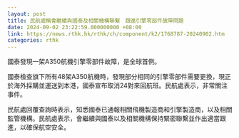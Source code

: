 ```yaml
---
layout: post
title: 民航處稱會繼續與國泰及相關機構聯繫　跟進引擎零部件故障問題
date: 2024-09-02 23:22:59.000000000 +08:00
link: https://news.rthk.hk/rthk/ch/component/k2/1768787-20240902.htm
categories: rthk
---
```


國泰發現一架A350航機引擎零部件故障，是全球首例。

國泰檢查旗下所有48架A350航機時，發現部分相同的引擎零部件需要更換，現正於海外採購並運送到本港，國泰宣布取消24對來回航班。民航處表示，非常關注事件。

民航處回覆查詢時表示，知悉國泰已通報相關飛機製造商和引擎製造商，以及相關監管機構。民航處表示，會繼續與國泰以及相關機構保持緊密聯繫並作出適當跟進，以確保航空安全。

